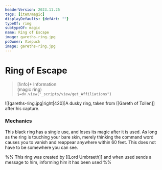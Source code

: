 ```yaml
---
headerVersion: 2023.11.25
tags: [item/magic]
displayDefaults: {defArt: ""}
typeOf: ring
subtypeOf: magic
name: Ring of Escape
image: gareths-ring.jpg
pcOwner: Viepuck
image: gareths-ring.jpg
---
```

# Ring of Escape
>[!info]+ Information  
> (magic ring)  
> `$=dv.view("_scripts/view/get_Affiliations")`

![[gareths-ring.jpg|right|420]]A dusky ring, taken from [[Gareth of Tollen]] after his capture. 
### Mechanics
This black ring has a single use, and loses its magic after it is used. As long as the ring is touching your bare skin, merely thinking the command word causes you to vanish and reappear anywhere within 60 feet. This does not have to be somewhere you can see.

%% This ring was created by [[Lord Umbraeth]] and when used sends a message to him, informing him it has been used %%
